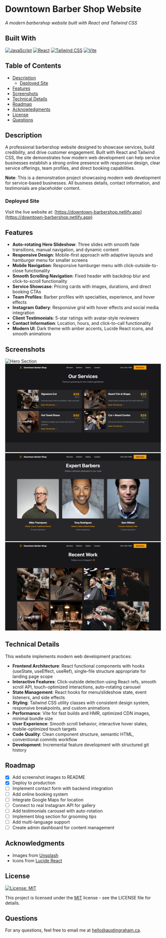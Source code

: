 # Downtown Barber Shop Website
*A modern barbershop website built with React and Tailwind CSS*

## Built With
[![JavaScript](https://img.shields.io/badge/JavaScript-F7DF1E.svg?style=for-the-badge&logo=JavaScript&logoColor=black)](https://developer.mozilla.org/en-US/docs/Web/JavaScript)
[![React](https://img.shields.io/badge/React-61DAFB.svg?style=for-the-badge&logo=React&logoColor=black)](https://react.dev/)
[![Tailwind CSS](https://img.shields.io/badge/Tailwind%20CSS-06B6D4.svg?style=for-the-badge&logo=TailwindCSS&logoColor=white)](https://tailwindcss.com/)
[![Vite](https://img.shields.io/badge/Vite-646CFF.svg?style=for-the-badge&logo=Vite&logoColor=white)](https://vite.dev/)

## Table of Contents
- [Description](#description)
  - [Deployed Site](#deployed-site)
- [Features](#features)
- [Screenshots](#screenshots)
- [Technical Details](#technical-details)
- [Roadmap](#roadmap)
- [Acknowledgments](#acknowledgments)
- [License](#license)
- [Questions](#questions)

## Description
A professional barbershop website designed to showcase services, build credibility, and drive customer engagement. Built with React and Tailwind CSS, the site demonstrates how modern web development can help service businesses establish a strong online presence with responsive design, clear service offerings, team profiles, and direct booking capabilities.

**Note**: This is a demonstration project showcasing modern web development for service-based businesses. All business details, contact information, and testimonials are placeholder content.

### Deployed Site
Visit the live website at: [https://downtown-barbershop.netlify.app](https://downtown-barbershop.netlify.app)

## Features
- **Auto-rotating Hero Slideshow**: Three slides with smooth fade transitions, manual navigation, and dynamic content
- **Responsive Design**: Mobile-first approach with adaptive layouts and hamburger menu for smaller screens
- **Mobile Navigation**: Responsive hamburger menu with click-outside-to-close functionality
- **Smooth Scrolling Navigation**: Fixed header with backdrop blur and click-to-scroll functionality
- **Service Showcase**: Pricing cards with images, durations, and direct booking CTAs
- **Team Profiles**: Barber profiles with specialties, experience, and hover effects
- **Instagram Gallery**: Responsive grid with hover effects and social media integration
- **Client Testimonials**: 5-star ratings with avatar-style reviewers
- **Contact Information**: Location, hours, and click-to-call functionality
- **Modern UI**: Dark theme with amber accents, Lucide React icons, and smooth animations

## Screenshots
![Hero Section](./public/screenshots/hero.png)
![Services Section](./public/screenshots/services.png)
![Barbers Section](./public/screenshots/barbers.png)
![Gallery Section](./public/screenshots/gallery.png)

## Technical Details
This website implements modern web development practices:

- **Frontend Architecture**: React functional components with hooks (useState, useEffect, useRef), single-file structure appropriate for landing page scope
- **Interactive Features**: Click-outside detection using React refs, smooth scroll API, touch-optimized interactions, auto-rotating carousel
- **State Management**: React hooks for menu/slideshow state, event listeners, and side effects
- **Styling**: Tailwind CSS utility classes with consistent design system, responsive breakpoints, and custom animations
- **Performance**: Vite for fast builds and HMR, optimized CDN images, minimal bundle size
- **User Experience**: Smooth scroll behavior, interactive hover states, mobile-optimized touch targets
- **Code Quality**: Clean component structure, semantic HTML, conventional commits workflow
- **Development**: Incremental feature development with structured git history

## Roadmap
- [x] Add screenshot images to README
- [x] Deploy to production
- [ ] Implement contact form with backend integration
- [ ] Add online booking system
- [ ] Integrate Google Maps for location
- [ ] Connect to real Instagram API for gallery
- [ ] Add testimonials carousel with auto-rotation
- [ ] Implement blog section for grooming tips
- [ ] Add multi-language support
- [ ] Create admin dashboard for content management

## Acknowledgments
- Images from [Unsplash](https://unsplash.com/)
- Icons from [Lucide React](https://lucide.dev/)

## License
[![License: MIT](https://img.shields.io/badge/License-MIT-blue.svg?style=for-the-badge&logo=mit)](https://opensource.org/licenses/MIT)

This project is licensed under the [MIT](https://opensource.org/licenses/MIT) license - see the LICENSE file for details.

## Questions
For any questions, feel free to email me at hello@austingraham.ca.